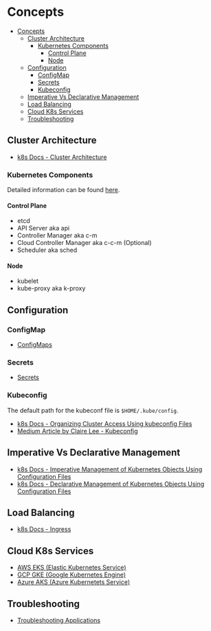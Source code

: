 # Concepts

- [Concepts](#concepts)
  - [Cluster Architecture](#cluster-architecture)
    - [Kubernetes Components](#kubernetes-components)
      - [Control Plane](#control-plane)
      - [Node](#node)
  - [Configuration](#configuration)
    - [ConfigMap](#configmap)
    - [Secrets](#secrets)
    - [Kubeconfig](#kubeconfig)
  - [Imperative Vs Declarative Management](#imperative-vs-declarative-management)
  - [Load Balancing](#load-balancing)
  - [Cloud K8s Services](#cloud-k8s-services)
  - [Troubleshooting](#troubleshooting)

## Cluster Architecture

* [k8s Docs - Cluster Architecture](https://kubernetes.io/docs/concepts/architecture/)

### Kubernetes Components

Detailed information can be found [here](https://kubernetes.io/docs/concepts/overview/components/).

#### Control Plane

* etcd
* API Server aka api
* Controller Manager aka c-m
* Cloud Controller Manager aka c-c-m (Optional)
* Scheduler aka sched

#### Node

* kubelet
* kube-proxy aka k-proxy

## Configuration

### ConfigMap

* [ConfigMaps](https://kubernetes.io/docs/concepts/configuration/configmap/)

### Secrets

* [Secrets](https://kubernetes.io/docs/concepts/configuration/secret/)

### Kubeconfig

The default path for the kubeconf file is ```$HOME/.kube/config```.

* [k8s Docs - Organizing Cluster Access Using kubeconfig Files](https://kubernetes.io/docs/concepts/configuration/organize-cluster-access-kubeconfig/)
* [Medium Article by Claire Lee - Kubeconfig](https://yuminlee2.medium.com/kubernetes-kubeconfig-file-4aabe3b04ade#4890)

## Imperative Vs Declarative Management

* [k8s Docs - Imperative Management of Kubernetes Objects Using Configuration Files](https://kubernetes.io/docs/tasks/manage-kubernetes-objects/imperative-config/)
* [k8s Docs - Declarative Management of Kubernetes Objects Using Configuration Files](https://kubernetes.io/docs/tasks/manage-kubernetes-objects/declarative-config/)

## Load Balancing

* [k8s Docs - Ingress](https://kubernetes.io/docs/concepts/services-networking/ingress/#load-balancing)

## Cloud K8s Services 

* [AWS EKS (Elastic Kubernetes Service)](https://docs.aws.amazon.com/eks/latest/userguide/what-is-eks.html)
* [GCP GKE (Google Kubernetes Engine)](https://cloud.google.com/kubernetes-engine)
* [Azure AKS (Azure Kubernetets Service)](https://azure.microsoft.com/en-us/products/kubernetes-service)

## Troubleshooting

* [Troubleshooting Applications](https://kubernetes.io/docs/tasks/debug/debug-application/)